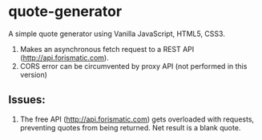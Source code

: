 # quote-generator

A simple quote generator using Vanilla JavaScript, HTML5, CSS3.

1. Makes an asynchronous fetch request to a REST API (http://api.forismatic.com).
2. CORS error can be circumvented by proxy API (not performed in this version)

## Issues:
1. The free API (http://api.forismatic.com) gets overloaded with requests, preventing quotes from being returned. Net result is a blank quote. 
